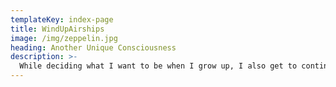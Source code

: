 ```yaml
---
templateKey: index-page
title: WindUpAirships
image: /img/zeppelin.jpg
heading: Another Unique Consciousness
description: >-
  While deciding what I want to be when I grow up, I also get to continually decide how to present ideas on the web
---
```

